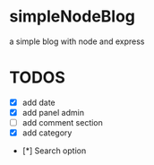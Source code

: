 # simpleNodeBlog
a simple blog with node and express

# TODOS

- [x] add date
- [x] add panel admin
- [ ] add comment section
- [x] add category
- [*] Search option